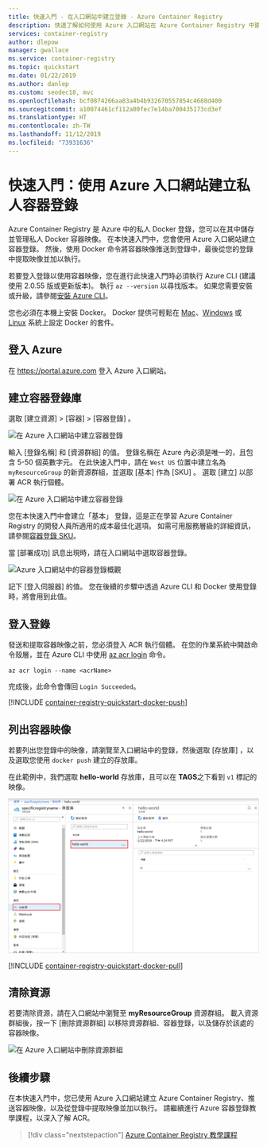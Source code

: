 ```yaml
---
title: 快速入門 - 在入口網站中建立登錄 - Azure Container Registry
description: 快速了解如何使用 Azure 入口網站在 Azure Container Registry 中建立私人 Docker 登錄。
services: container-registry
author: dlepow
manager: gwallace
ms.service: container-registry
ms.topic: quickstart
ms.date: 01/22/2019
ms.author: danlep
ms.custom: seodec18, mvc
ms.openlocfilehash: bcf0874266aa83a4b4b932670557854c4688d400
ms.sourcegitcommit: a10074461cf112a00fec7e14ba700435173cd3ef
ms.translationtype: HT
ms.contentlocale: zh-TW
ms.lasthandoff: 11/12/2019
ms.locfileid: "73931636"
---
```

# <a name="quickstart-create-a-private-container-registry-using-the-azure-portal"></a>快速入門：使用 Azure 入口網站建立私人容器登錄

Azure Container Registry 是 Azure 中的私人 Docker 登錄，您可以在其中儲存並管理私人 Docker 容器映像。 在本快速入門中，您會使用 Azure 入口網站建立容器登錄。 然後，使用 Docker 命令將容器映像推送到登錄中，最後從您的登錄中提取映像並加以執行。

若要登入登錄以使用容器映像，您在進行此快速入門時必須執行 Azure CLI (建議使用 2.0.55 版或更新版本)。 執行 `az --version` 以尋找版本。 如果您需要安裝或升級，請參閱[安裝 Azure CLI][azure-cli]。

您也必須在本機上安裝 Docker。 Docker 提供可輕鬆在 [Mac][docker-mac]、[Windows][docker-windows] 或 [Linux][docker-linux] 系統上設定 Docker 的套件。

## <a name="sign-in-to-azure"></a>登入 Azure

在 https://portal.azure.com 登入 Azure 入口網站。

## <a name="create-a-container-registry"></a>建立容器登錄庫

選取 [建立資源]   > [容器]   > [容器登錄]  。

![在 Azure 入口網站中建立容器登錄][qs-portal-01]

輸入 [登錄名稱]  和 [資源群組]  的值。 登錄名稱在 Azure 內必須是唯一的，且包含 5-50 個英數字元。 在此快速入門中，請在 `West US` 位置中建立名為 `myResourceGroup` 的新資源群組，並選取 [基本] 作為 [SKU]  。 選取 [建立]  以部署 ACR 執行個體。

![在 Azure 入口網站中建立容器登錄][qs-portal-03]

您在本快速入門中會建立「基本」  登錄，這是正在學習 Azure Container Registry 的開發人員所適用的成本最佳化選項。 如需可用服務層級的詳細資訊，請參閱[容器登錄 SKU][container-registry-skus]。

當 [部署成功]  訊息出現時，請在入口網站中選取容器登錄。 

![Azure 入口網站中的容器登錄概觀][qs-portal-05]

記下 [登入伺服器]  的值。 您在後續的步驟中透過 Azure CLI 和 Docker 使用登錄時，將會用到此值。

## <a name="log-in-to-registry"></a>登入登錄

發送和提取容器映像之前，您必須登入 ACR 執行個體。 在您的作業系統中開啟命令殼層，並在 Azure CLI 中使用 [az acr login][az-acr-login] 命令。

```azurecli
az acr login --name <acrName>
```

完成後，此命令會傳回 `Login Succeeded`。 

[!INCLUDE [container-registry-quickstart-docker-push](../../includes/container-registry-quickstart-docker-push.md)]

## <a name="list-container-images"></a>列出容器映像

若要列出您登錄中的映像，請瀏覽至入口網站中的登錄，然後選取 [存放庫]  ，以及選取您使用 `docker push` 建立的存放庫。

在此範例中，我們選取 **hello-world** 存放庫，且可以在 **TAGS**之下看到 `v1` 標記的映像。

![列出 Azure 入口網站中的容器映像][qs-portal-09]

[!INCLUDE [container-registry-quickstart-docker-pull](../../includes/container-registry-quickstart-docker-pull.md)]

## <a name="clean-up-resources"></a>清除資源

若要清除資源，請在入口網站中瀏覽至 **myResourceGroup** 資源群組。 載入資源群組後，按一下 [刪除資源群組]  以移除資源群組、容器登錄，以及儲存於該處的容器映像。

![在 Azure 入口網站中刪除資源群組][qs-portal-08]

## <a name="next-steps"></a>後續步驟

在本快速入門中，您已使用 Azure 入口網站建立 Azure Container Registry、推送容器映像，以及從登錄中提取映像並加以執行。 請繼續進行 Azure 容器登錄教學課程，以深入了解 ACR。

> [!div class="nextstepaction"]
> [Azure Container Registry 教學課程][container-registry-tutorial-quick-task]

<!-- IMAGES -->
[qs-portal-01]: ./media/container-registry-get-started-portal/qs-portal-01.png
[qs-portal-02]: ./media/container-registry-get-started-portal/qs-portal-02.png
[qs-portal-03]: ./media/container-registry-get-started-portal/qs-portal-03.png
[qs-portal-05]: ./media/container-registry-get-started-portal/qs-portal-05.png
[qs-portal-08]: ./media/container-registry-get-started-portal/qs-portal-08.png
[qs-portal-09]: ./media/container-registry-get-started-portal/qs-portal-09.png

<!-- LINKS - external -->
[docker-linux]: https://docs.docker.com/engine/installation/#supported-platforms
[docker-mac]: https://docs.docker.com/docker-for-mac/
[docker-pull]: https://docs.docker.com/engine/reference/commandline/pull/
[docker-push]: https://docs.docker.com/engine/reference/commandline/push/
[docker-rmi]: https://docs.docker.com/engine/reference/commandline/rmi/
[docker-run]: https://docs.docker.com/engine/reference/commandline/run/
[docker-tag]: https://docs.docker.com/engine/reference/commandline/tag/
[docker-windows]: https://docs.docker.com/docker-for-windows/

<!-- LINKS - internal -->
[container-registry-tutorial-quick-task]: container-registry-tutorial-quick-task.md
[container-registry-skus]: container-registry-skus.md
[azure-cli]: /cli/azure/install-azure-cli
[az-acr-login]: /cli/azure/acr#az-acr-login
